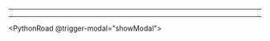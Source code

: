 <script setup>
import {ref} from 'vue';
import { data as posts } from './Python/python.data.ts';

const slug  = ref('');
const htmlContent = ref('');
const dialogRef = ref('');
const myButton = ref('');

const showModal = (uid) => {
  slug.value = uid;
  if (slug.value in posts){
      htmlContent.value = posts[slug.value];
      dialogRef.value.show();
  }
};

const hideModal = () => {
  dialogRef.value?.close();
};

</script>

<style src="../styles/roadmap.scss"></style>

---

<dialog v-if="slug.value" ref="dialogRef" class="roadmap-dialog">
    <PostOverview
        :feature="htmlContent"
        @close-modal="hideModal">
    </PostOverview>
</dialog>

---

<PythonRoad @trigger-modal="showModal"></PythonRoad>


